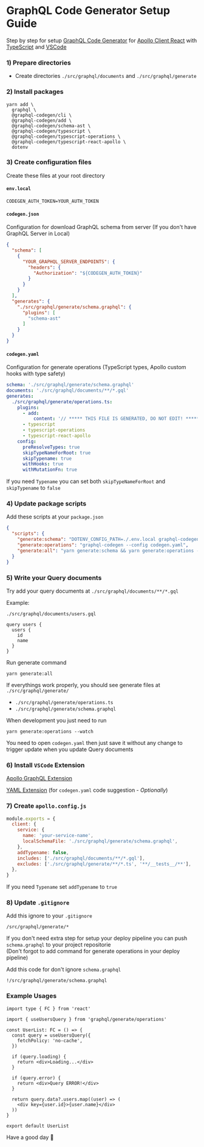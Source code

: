 # GraphQL Code Generator Setup Guide

Step by step for setup [GraphQL Code Generator](https://www.graphql-code-generator.com/) for [Apollo Client React](https://www.apollographql.com/docs/react/) with [TypeScript](https://www.typescriptlang.org/) and [VSCode](https://code.visualstudio.com/)

### 1) Prepare directories

- Create directories `./src/graphql/documents` and `./src/graphql/generate`

### 2) Install packages

```
yarn add \
  graphql \
  @graphql-codegen/cli \
  @graphql-codegen/add \
  @graphql-codegen/schema-ast \
  @graphql-codegen/typescript \
  @graphql-codegen/typescript-operations \
  @graphql-codegen/typescript-react-apollo \
  dotenv
```

### 3) Create configuration files

Create these files at your root directory

#### `env.local`

```
CODEGEN_AUTH_TOKEN=YOUR_AUTH_TOKEN
```

#### `codegen.json`

Configuration for download GraphQL schema from server (If you don't have GraphQL Server in Local)

```json
{
  "schema": [
    {
      "YOUR_GRAPHQL_SERVER_ENDPOINTS": {
        "headers": {
          "Authorization": "${CODEGEN_AUTH_TOKEN}"
        }
      }
    }
  ],
  "generates": {
    "./src/graphql/generate/schema.graphql": {
      "plugins": [
        "schema-ast"
      ]
    }
  }
}
```

#### `codegen.yaml`

Configuration for generate operations (TypeScript types, Apollo custom hooks with type safety)

```yaml
schema: './src/graphql/generate/schema.graphql'
documents: './src/graphql/documents/**/*.gql'
generates:
  ./src/graphql/generate/operations.ts:
    plugins:
      - add:
          content: '// ***** THIS FILE IS GENERATED, DO NOT EDIT! *****'
      - typescript
      - typescript-operations
      - typescript-react-apollo
    config:
      preResolveTypes: true
      skipTypeNameForRoot: true
      skipTypename: true
      withHooks: true
      withMutationFn: true

```

If you need `Typename` you can set both `skipTypeNameForRoot` and `skipTypename` to `false`

### 4) Update package scripts

Add these scripts at your `package.json`

```json
{
  "scripts": {
    "generate:schema": "DOTENV_CONFIG_PATH=./.env.local graphql-codegen -r dotenv/config --config codegen.json",
    "generate:operations": "graphql-codegen --config codegen.yaml",
    "generate:all": "yarn generate:schema && yarn generate:operations --watch=false"
  }
}
```

### 5) Write your Query documents

Try add your query documents at `./src/graphql/documents/**/*.gql`

Example:

`./src/graphql/documents/users.gql`

```
query users {
  users {
    id
    name
  }
}
```

Run generate command

```
yarn generate:all
```

If everythings work properly, you should see generate files at `./src/graphql/generate/`

- `./src/graphql/generate/operations.ts`
- `./src/graphql/generate/schema.graphql`

When development you just need to run

```
yarn generate:operations --watch
```

You need to open `codegen.yaml` then just save it without any change to trigger update when you update Query documents

### 6) Install `VSCode` Extension

[Apollo GraphQL Extension](https://marketplace.visualstudio.com/items?itemName=apollographql.vscode-apollo)

[YAML Extension](https://marketplace.visualstudio.com/items?itemName=redhat.vscode-yaml) (for `codegen.yaml` code suggestion - *Optionally*)

### 7) Create `apollo.config.js`

```js
module.exports = {
  client: {
    service: {
      name: 'your-service-name',
      localSchemaFile: './src/graphql/generate/schema.graphql',
    },
    addTypename: false,
    includes: ['./src/graphql/documents/**/*.gql'],
    excludes: ['./src/graphql/generate/**/*.ts', '**/__tests__/**'],
  },
}
```

If you need `Typename` set `addTypename` to `true`

### 8) Update `.gitignore`

Add this ignore to your `.gitignore`

```
/src/graphql/generate/*
```

If you don't need extra step for setup your deploy pipeline you can push `schema.graphql` to your project repositorie\
(Don't forgot to add command for generate operations in your deploy pipeline)

Add this code for don't ignore `schema.graphql`

```
!/src/graphql/generate/schema.graphql
```

### Example Usages

```tsx
import type { FC } from 'react'

import { useUsersQuery } from 'graphql/generate/operations'

const UserList: FC = () => {
  const query = useUsersQuery({
    fetchPolicy: 'no-cache',
  })
  
  if (query.loading) {
    return <div>Loading...</div>
  }
  
  if (query.error) {
    return <div>Query ERROR!</div>
  }

  return query.data?.users.map((user) => (
    <div key={user.id}>{user.name}</div>
  ))
}

export default UserList
```

Have a good day 🚀
